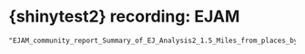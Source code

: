# {shinytest2} recording: EJAM

    "EJAM_community_report_Summary_of_EJ_Analysis2_1.5_Miles_from_places_by_NAICS_20240911_135537.html"

